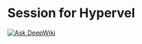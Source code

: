 Session for Hypervel
===

[![Ask DeepWiki](https://deepwiki.com/badge.svg)](https://deepwiki.com/hypervel/session)
